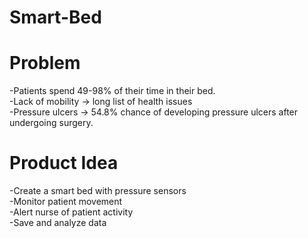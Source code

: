 # Smart-Bed ​</br>

# Problem​ </br>
-Patients spend 49-98% of their time in their bed. ​</br>
-Lack of mobility -> long list of health issues​​</br>
-Pressure ulcers  -> 54.8% chance of developing pressure ulcers after undergoing surgery.​</br>
# Product Idea </br>
-Create a smart bed with pressure sensors ​</br>
-Monitor patient movement ​</br>
-Alert nurse of patient activity​</br>
-Save and analyze data</br>
